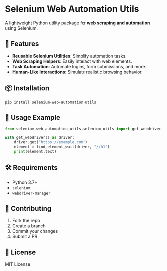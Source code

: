 # Selenium Web Automation Utils

A lightweight Python utility package for **web scraping and automation** using Selenium.

## 🚀 Features
- **Reusable Selenium Utilities**: Simplify automation tasks.
- **Web Scraping Helpers**: Easily interact with web elements.
- **Task Automation**: Automate logins, form submissions, and more.
- **Human-Like Interactions**: Simulate realistic browsing behavior.

## 📦 Installation
```
pip install selenium-web-automation-utils
```

## 📖 Usage Example
```python
from selenium_web_automation_utils.selenium_utils import get_webdriver, find_element_wait

with get_webdriver() as driver:
    driver.get("https://example.com")
    element = find_element_wait(driver, "//h1")
    print(element.text)
```

## 🛠 Requirements
- Python 3.7+
- `selenium`
- `webdriver-manager`

## 📝 Contributing
1. Fork the repo
2. Create a branch
3. Commit your changes
4. Submit a PR

## 📜 License
MIT License


